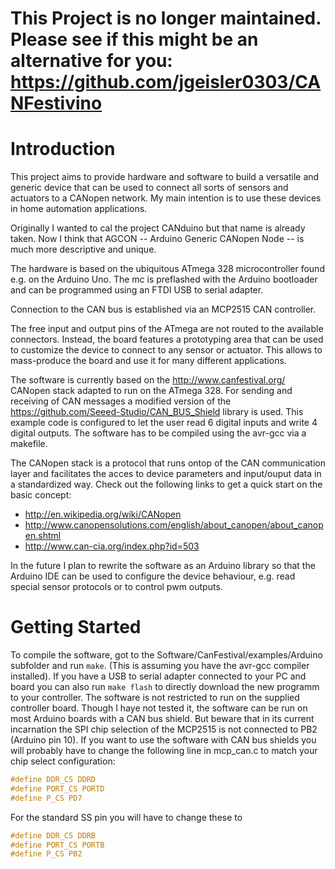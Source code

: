 # This Project is no longer maintained. Please see if this might be an alternative for you: https://github.com/jgeisler0303/CANFestivino

Introduction
============
This project aims to provide hardware and software to build a versatile and generic device that can be used to connect all sorts of sensors and actuators to a CANopen network. My main intention is to use these devices in home automation applications.

Originally I wanted to cal the project CANduino but that name is already taken. Now I think that AGCON -- Arduino Generic CANopen Node -- is much more descriptive and unique.

The hardware is based on the ubiquitous ATmega 328 microcontroller found e.g. on the Arduino Uno. The mc is preflashed with the Arduino bootloader and can be programmed using an FTDI USB to serial adapter.

Connection to the CAN bus is established via an MCP2515 CAN controller.

The free input and output pins of the ATmega are not routed to the available connectors. Instead, the board features a prototyping area that can be used to customize the device to connect to any sensor or actuator. This allows to mass-produce the board and use it for many different applications.

The software is currently based on the http://www.canfestival.org/ CANopen stack adapted to run on the ATmega 328. For sending and receiving of CAN messages a modified version of the https://github.com/Seeed-Studio/CAN_BUS_Shield library is used. This example code is configured to let the user read 6 digital inputs and write 4 digital outputs. The software has to be compiled using the avr-gcc via a makefile.

The CANopen stack is a protocol that runs ontop of the CAN communication layer and facilitates the acces to device parameters and input/ouput data in a standardized way. Check out the following links to get a quick start on the basic concept:

* http://en.wikipedia.org/wiki/CANopen
* http://www.canopensolutions.com/english/about_canopen/about_canopen.shtml
* http://www.can-cia.org/index.php?id=503

In the future I plan to rewrite the software as an Arduino library so that the Arduino IDE can be used to configure the device behaviour, e.g. read special sensor protocols or to control pwm outputs.

Getting Started
===============
To compile the software, got to the Software/CanFestival/examples/Arduino subfolder and run ```make```. (This is assuming you have the avr-gcc compiler installed). If you have a USB to serial adapter connected to your PC and board you can also run ```make flash``` to directly download the new programm to your controller.
The software is not restricted to run on the supplied controller board. Though I haye not tested it, the software can be run on most Arduino boards with a CAN bus shield. But beware that in its current incarnation the SPI chip selection of the MCP2515 is not connected to PB2 (Arduino pin 10). If you want to use the software with CAN bus shields you will probably have to change the following line in mcp_can.c to match your chip select configuration:
```c
#define DDR_CS DDRD
#define PORT_CS PORTD
#define P_CS PD7
```

For the standard SS pin you will have to change these to
```c
#define DDR_CS DDRB
#define PORT_CS PORTB
#define P_CS PB2
```
